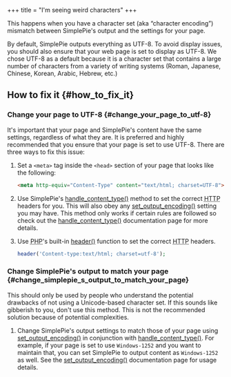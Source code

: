 +++
title = "I'm seeing weird characters"
+++

This happens when you have a character set (aka “character encoding”) mismatch between SimplePie's output and the settings for your page.

By default, SimplePie outputs everything as UTF-8. To avoid display issues, you should also ensure that your web page is set to display as UTF-8. We chose UTF-8 as a default because it is a character set that contains a large number of characters from a variety of writing systems (Roman, Japanese, Chinese, Korean, Arabic, Hebrew, etc.)

## How to fix it {#how_to_fix_it}

### Change your page to UTF-8 {#change_your_page_to_utf-8}

It's important that your page and SimplePie's content have the same settings, regardless of what they are. It is preferred and highly recommended that you ensure that your page is set to use UTF-8. There are three ways to fix this issue:

1.  Set a `<meta>` tag inside the `<head>` section of your page that looks like the following:

    ```html
    <meta http-equiv="Content-Type" content="text/html; charset=UTF-8">
    ```

2.  Use SimplePie's [handle_content_type()](@/wiki/reference/simplepie/handle_content_type.md) method to set the correct <abbr title="Hyper Text Transfer Protocol">HTTP</abbr> headers for you. This will also obey any [set_output_encoding()](@/wiki/reference/simplepie/set_output_encoding.md) setting you may have. This method only works if certain rules are followed so check out the [handle_content_type()](@/wiki/reference/simplepie/handle_content_type.md) documentation page for more details.

3.  Use <abbr title="Hypertext Preprocessor">PHP</abbr>'s built-in [header()](http://php.net/header) function to set the correct <abbr title="Hyper Text Transfer Protocol">HTTP</abbr> headers.

    ```php
    header('Content-type:text/html; charset=utf-8');
    ```

### Change SimplePie's output to match your page {#change_simplepie_s_output_to_match_your_page}

This should only be used by people who understand the potential drawbacks of not using a Unicode-based character set. If this sounds like gibberish to you, don't use this method. This is not the recommended solution because of potential complexities.

1.  Change SimplePie's output settings to match those of your page using [set_output_encoding()](@/wiki/reference/simplepie/set_output_encoding.md) in conjunction with [handle_content_type()](@/wiki/reference/simplepie/handle_content_type.md). For example, if your page is set to use `Windows-1252` and you want to maintain that, you can set SimplePie to output content as `Windows-1252` as well. See the [set_output_encoding()](@/wiki/reference/simplepie/set_output_encoding.md) documentation page for usage details.
